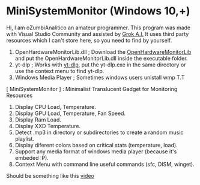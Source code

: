 # MiniSystemMonitor (Windows 10,+)

Hi, I am oZumbiAnalitico an amateur programmer. This program was made with Visual Studio Community and assisted by [Grok A.I.](https://x.com/i/grok/share/WdFH29Jam1pfj4pfv0b7z85n6 ) It uses third party resources which I can't store here, so you need to find by yourself.
1. OpenHardwareMonitorLib.dll ; Download the [OpenHardwareMonitorLib](https://openhardwaremonitor.org) and put the OpenHardwareMonitorLib.dll inside the executable folder.
2. yt-dlp ; Works with [yt-dlp](https://github.com/yt-dlp/yt-dlp), put the yt-dlp.exe in the same directory or use the context menu to find yt-dlp.
3. Windows Media Player ; Sometimes windows users unistall wmp T.T

[ MiniSystemMonitor ] : Minimalist Translucent Gadget for Monitoring Resources 
1. Display CPU Load, Temperature.
2. Display GPU Load, Temperature, Fan Speed.
3. Display Ram Load.
4. Display XXD Temperature.
5. Detect .mp3 in directory or subdirectories to create a random music playlist.
6. Display diferent colors based on critical stats (temperature, load).
7. Support any media format of windows media player (because it's embeded :P).
8. Context Menu with command line useful commands (sfc, DISM, winget).

Should be something like this [video](https://youtu.be/Rvcw2chJIaU) 
